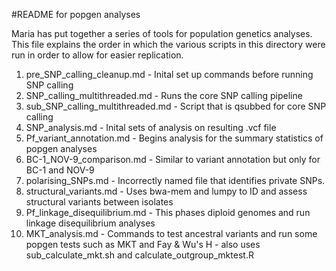 #README for popgen analyses


Maria has put together a series of tools for population genetics analyses. This file explains the order in which the various scripts in this directory were run in order to allow for easier replication.

1. pre_SNP_calling_cleanup.md - Inital set up commands before running SNP calling
2. SNP_calling_multithreaded.md - Runs the core SNP calling pipeline
3. sub_SNP_calling_multithreaded.md - Script that is qsubbed for core SNP calling
4. SNP_analysis.md - Inital sets of analysis on resulting .vcf file
5. Pf_variant_annotation.md - Begins analysis for the summary statistics of popgen analyses
6. BC-1_NOV-9_comparison.md - Similar to variant annotation but only for BC-1 and NOV-9
7. polarising_SNPs.md - Incorrectly named file that identifies private SNPs.
8. structural_variants.md - Uses bwa-mem and lumpy to ID and assess structural variants between isolates
9. Pf_linkage_disequilibrium.md - This phases diploid genomes and run linkage disequilibrium analyses
10. MKT_analysis.md - Commands to test ancestral variants and run some popgen tests such as MKT and Fay & Wu's H - also uses sub_calculate_mkt.sh and calculate_outgroup_mktest.R
